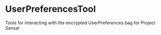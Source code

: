 # UserPreferencesTool
Tools for interacting with the encrypted UserPreferences.bag for Project Sansar
